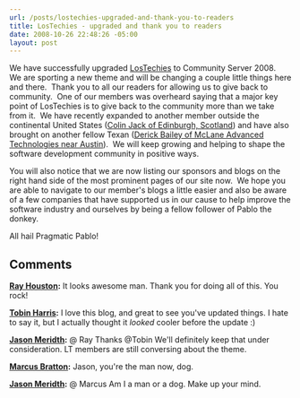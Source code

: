```yaml
---
url: /posts/lostechies-upgraded-and-thank-you-to-readers
title: LosTechies - upgraded and thank you to readers
date: 2008-10-26 22:48:26 -05:00
layout: post
---
```


We have successfully upgraded [LosTechies](http://www.lostechies.com) to Community Server 2008.  We are sporting a new theme and will be changing a couple little things here and there.  Thank you to all our readers for allowing us to give back to community.  One of our members was overheard saying that a major key point of LosTechies is to give back to the community more than we take from it.  We have recently expanded to another member outside the continental United States ([Colin Jack of Edinburgh, Scotland](http://colinjack.lostechies.com)) and have also brought on another fellow Texan ([Derick Bailey of McLane Advanced Technologies near Austin](http://derickbailey.lostechies.com)).  We will keep growing and helping to shape the software development community in positive ways.

You will also notice that we are now listing our sponsors and blogs on the right hand side of the most prominent pages of our site now.  We hope you are able to navigate to our member's blogs a little easier and also be aware of a few companies that have supported us in our cause to help improve the software industry and ourselves by being a fellow follower of Pablo the donkey.

All hail Pragmatic Pablo!

## Comments

**[Ray Houston](#282 "2008-10-26 23:48:13"):** It looks awesome man. Thank you for doing all of this. You rock!

**[Tobin Harris](#283 "2008-10-27 10:53:49"):** I love this blog, and great to see you've updated things. I hate to say it, but I actually thought it *looked* cooler before the update :)

**[Jason Meridth](#284 "2008-10-27 14:33:51"):** @ Ray Thanks @Tobin We'll definitely keep that under consideration. LT members are still conversing about the theme.

**[Marcus Bratton](#285 "2008-10-27 15:50:47"):** Jason, you're the man now, dog.

**[Jason Meridth](#286 "2008-10-27 15:56:13"):** @ Marcus Am I a man or a dog. Make up your mind.

